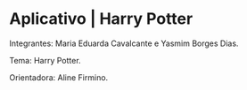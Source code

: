 # Aplicativo | Harry Potter

Integrantes: Maria Eduarda Cavalcante e Yasmim Borges Dias. 

Tema: Harry Potter. 

Orientadora: Aline Firmino. 


